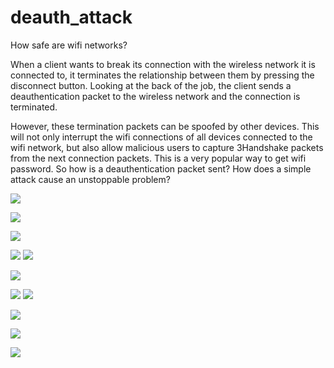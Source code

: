 # deauth_attack
How safe are wifi networks?

When a client wants to break its connection with the wireless network it is connected to, it terminates the relationship between them by pressing the disconnect button. Looking at the back of the job, the client sends a deauthentication packet to the wireless network and the connection is terminated.

However, these termination packets can be spoofed by other devices. This will not only interrupt the wifi connections of all devices connected to the wifi network, but also allow malicious users to capture 3Handshake packets from the next connection packets. This is a very popular way to get wifi password. So how is a deauthentication packet sent? How does a simple attack cause an unstoppable problem?

<img class="fit-picture"
     src="/pics/eviltwin2-1024x626%20-%20Kopya.png">
     
<img class="fit-picture"
     src="/pics/WhatsApp%20Image%202023-01-05%20at%2015.46.25%20-%20Kopya.jpeg">
     
 <img class="fit-picture"
     src="/pics/WhatsApp%20Image%202023-01-05%20at%2022.33.03%20(1).jpeg">
 
 <img class="fit-picture"
     src="/pics/WhatsApp%20Image%202023-01-05%20at%2022.33.03%20(2).jpeg">
 <img class="fit-picture"
     src="/pics/WhatsApp%20Image%202023-01-05%20at%2022.33.03.jpeg">
 
 <img class="fit-picture"
     src="/pics/deauth_attack/blob/main/pics/atak2%20-%20Kopya.png">
 
 <img class="fit-picture"
     src="/pics/deauth-1024x337%20-%20Kopya.png">
 <img class="fit-picture"
     src="/pics/deauth_attack/blob/main/pics/deauthattack%20-%20Kopya.png">
     
  <img class="fit-picture"
     src="/pics/deauth_attack/blob/main/pics/dis%20-%20Kopya.png">
     
  <img class="fit-picture"
     src="/pics/deauth_attack/blob/main/pics/eviltwin2-1024x626%20-%20Kopya.png">
  
     
    
<img class="fit-picture"
     src="/pics/1_eXBh6RIhggabcQU0d0L9qA%20-%20Kopya.jpg">
